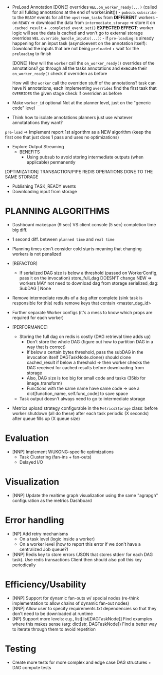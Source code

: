 - PreLoad Annotation
    [DONE] overrides `WEL.on_worker_ready(...)` (called for all fulldag annotations at the end of worker.__init__())
        - `pubsub.subscribe` to the `READY` events for all the `upstream_tasks` from **DIFFERENT** workers
        - on `READY` => download the data from `intermediate_storage` => store it on `.cached_result` + `.completed_event.set()`
        **EXPECTED EFFECT**: worker logic will see the data is cached and won't go to external storage
    overrides `WEL.override_handle_inputs(...)`:
        - if `pre-loading` is already happening for an input task (asyncioevent on the annotation itself):
            Download the inputs that are not being `preloaded` + wait for the `preloading` to finish
    
    [DONE] How will the `worker` call the `on_worker_ready()` overrides of the annotations?
        go through all the tasks annotations and execute their `on_worker_ready()`
        check if overriden as before

    How will the `worker` call the overriden stuff of the annotations?
        task can have N annotations, each implementing `overrides`
        find the first task that `OVERRIDES` the given stage
        check if overriden as before

- Make `worker_id` optional
    Not at the planner level, just on the "generic code" level

- Think how to isolate annotations
    planners just use whatever annotatations they want?

`pre-load` => Implement report 1st algorithm as a NEW algorithm (keep the first one that just does 1 pass and uses no optimizations)

- Explore Output Streaming
    - BENEFITS
        - Using pubsub to avoid storing intermediate outputs (when applicable) permanently

[OPTIMIZATION]
TRANSACTION/PIPE REDIS OPERATIONS DONE TO THE SAME STORAGE
- Publishing TASK_READY events
- Downloading input from storage
        
# PLANNING ALGORITHMS
- Dashboard makespan (9 sec) VS client console (5 sec) completion time big diff.
- 1 second diff. between `planned time` and `real time`
- Planning times don't consider cold starts meaning that changing workers is not penalized

- [REFACTOR]
    - If serialized DAG size is below a threshold (passed on WorkerConfig, pass it on the invocation)
        store_full_dag DOESN'T change
        NEW => workers MAY not need to download dag from storage
            serialized_dag: SubDAG | None

- Remove intermediate results of a dag after complete (sink task is responsible for this)
    redis remove keys that contain <master_dag_id>
- Further separate Worker configs (it's a mess to know which props are required for each worker)

- [PERFORMANCE] 
    - Storing the full dag on redis is costly (DAG retrieval time adds up)
        - Don't store the whole DAG (figure out how to partition DAG in a way that is correct)
        - If below a certain bytes threshold, pass the subDAG in the invocation itself
            DAGTaskNode.clone() should clone cached_result if below a threshold => then worker checks the DAG received for cached results before downloading from storage
        - Also, DAG size is too big for small code and tasks (35kb for image_transform)
        - Functions with the same name have same code => use a dict[function_name, self.func_code] to save space
    - Task output doesn't always need to go to intermediate storage

- Metrics upload strategy configurable in the `MetricsStorage` class:
    before worker shutdown (all do these)
    after each task
    periodic (X seconds)
    after queue fills up (X queue size)

# Evaluation
- [NNP] Implement WUKONG-specific optimizations
    - Task Clustering (fan-ins + fan-outs)
    - Delayed I/O

# Visualization
- [NNP] Update the realtime graph visualization using the same "agrapgh" configuration as the metrics Dashboard

# Error handling
- [NP] Add retry mechanisms
    - On a task level (logic inside a worker)
    - On a worker level (how to report this error if we don't have a centralized Job queue?)
- [NNP] Redis key to store errors (JSON that stores stderr for each DAG task). Use redis transactions
    Client then should also poll this key periodically

# Efficiency/Usability
- [NNP] Support for dynamic fan-outs w/ special nodes (re-think implementation to allow chains of dynamic fan-out nodes)
- [NNP] Allow user to specify requirements.txt dependencies so that they don't need to be downloaded at runtime
- [NP] Support more levels: e.g., list[list[DAGTaskNode]]
    Find examples where this makes sense (arg: dict[str, DAGTaskNode])
    Find a better way to iterate through them to avoid repetition

# Testing
- Create more tests for more complex and edge case DAG structures + DAG compute tests